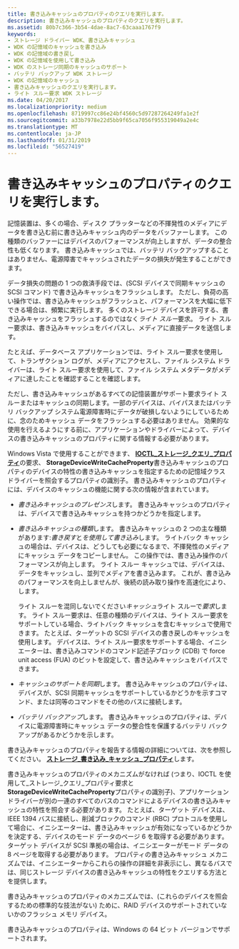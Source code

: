 ```yaml
---
title: 書き込みキャッシュのプロパティのクエリを実行します。
description: 書き込みキャッシュのプロパティのクエリを実行します。
ms.assetid: 80b7c366-3b54-4dae-8ac7-63caaa1767f9
keywords:
- ストレージ ドライバー WDK、書き込みキャッシュ
- WDK の記憶域のキャッシュを書き込み
- WDK の記憶域の書き戻し
- WDK の記憶域を使用して書き込み
- WDK のストレージ同期のキャッシュのサポート
- バッテリ バックアップ WDK ストレージ
- WDK の記憶域のキャッシュ
- 書き込みキャッシュのクエリを実行します。
- ライト スルー要求 WDK ストレージ
ms.date: 04/20/2017
ms.localizationpriority: medium
ms.openlocfilehash: 8719997cc86e24bf4560c5d97287264249fa1e2f
ms.sourcegitcommit: a33b7978e22d5bb9f65ca7056f955319049a2e4c
ms.translationtype: MT
ms.contentlocale: ja-JP
ms.lasthandoff: 01/31/2019
ms.locfileid: "56527419"
---
```

# <a name="querying-for-the-write-cache-property"></a>書き込みキャッシュのプロパティのクエリを実行します。


記憶装置は、多くの場合、ディスク プラッターなどの不揮発性のメディアにデータを書き込む前に書き込みキャッシュ内のデータをバッファーします。 この種類のバッファーにはデバイスのパフォーマンスが向上しますが、データの整合性も低くなります。 書き込みキャッシュでは、バッテリ バックアップすることはありません、電源障害でキャッシュされたデータの損失が発生することができます。

データ損失の問題の 1 つの救済手段では、(SCSI デバイスで同期キャッシュの SCSI コマンド) で書き込みキャッシュをフラッシュします。 ただし、負荷の高い操作では、書き込みキャッシュがフラッシュと、パフォーマンスを大幅に低下できる場合は、頻繁に実行します。 多くのストレージ デバイスを許可する、書き込みキャッシュをフラッシュするのではなく*ライト スルー*要求。 ライト スルー要求は、書き込みキャッシュをバイパスし、メディアに直接データを送信します。

たとえば、データベース アプリケーションでは、ライト スルー要求を使用して、トランザクション ログが、メディアにアクセスし、ファイル システム ドライバーは、ライト スルー要求を使用して、ファイル システム メタデータがメディアに達したことを確認することを確認します。

ただし、書き込みキャッシュがあるすべての記憶装置がサポート要求ライト スルーまたはキャッシュの同期します。一部のデバイスは、バイパスまたはバッテリ バックアップ システム電源障害時にデータが破損しないようにしているために、念のためキャッシュ データをフラッシュする必要はありません。 効果的な使用を行えるようにする前に、アプリケーションやドライバーによって、デバイスの書き込みキャッシュのプロパティに関する情報する必要があります。

Windows Vista で使用することができます、 [ **IOCTL\_ストレージ\_クエリ\_プロパティ**](https://msdn.microsoft.com/library/windows/hardware/ff560590)の要求、 **StorageDeviceWriteCacheProperty**書き込みキャッシュのプロパティのデバイスの特性の書き込みキャッシュを指定するための記憶域クラス ドライバーを照会するプロパティの識別子。 書き込みキャッシュのプロパティには、デバイスのキャッシュの機能に関する次の情報が含まれています。

-   *書き込みキャッシュのプレゼンス*します。 書き込みキャッシュのプロパティは、デバイスで書き込みキャッシュを持つかどうかを指定します。

-   *書き込みキャッシュの種類*します。 書き込みキャッシュの 2 つの主な種類があります:*書き戻す*と*を使用して書き込み*します。 ライトバック キャッシュの場合は、デバイスは、どうしても必要になるまで、不揮発性のメディアにキャッシュ データをコピーしません。 この操作では、書き込み操作のパフォーマンスが向上します。 ライト スルー キャッシュでは、デバイスは、データをキャッシュし、並列でメディアを書き込みます。 これが、書き込みのパフォーマンスを向上しませんが、後続の読み取り操作を高速化により、します。

    ライト スルーを混同しないでください*キャッシュ*ライト スルーで*要求*します。 ライト スルー要求は、任意の種類のデバイスは、ライト スルー要求をサポートしている場合、ライトバック キャッシュを含むキャッシュで使用できます。 たとえば、ターゲットの SCSI デバイスの書き戻しのキャッシュを使用します。 デバイスは、ライト スルー要求をサポートする場合、イニシエーターは、書き込みコマンドのコマンド記述子ブロック (CDB) で force unit access (FUA) のビットを設定して、書き込みキャッシュをバイパスできます。

-   *キャッシュのサポートを同期*します。 書き込みキャッシュのプロパティは、デバイスが、SCSI 同期キャッシュをサポートしているかどうかを示すコマンド、または同等のコマンドをその他のバスに接続します。

-   *バッテリ バックアップ*します。 書き込みキャッシュのプロパティは、デバイスに電源障害時にキャッシュ データの整合性を保護するバッテリ バックアップがあるかどうかを示します。

書き込みキャッシュのプロパティを報告する情報の詳細については、次を参照してください。 [**ストレージ\_書き込み\_キャッシュ\_プロパティ**](https://msdn.microsoft.com/library/windows/hardware/ff567017)します。

書き込みキャッシュのプロパティのメカニズムがなければ (つまり、IOCTL を使用して\_ストレージ\_クエリ\_プロパティ要求と**StorageDeviceWriteCacheProperty**プロパティの識別子)、アプリケーションドライバーが別の一連のすべてのバスのコマンドによるデバイスの書き込みキャッシュの特性を照会する必要があります。 たとえば、ターゲット デバイスは、IEEE 1394 バスに接続し、削減ブロックのコマンド (RBC) プロトコルを使用して場合に、イニシエーターは、書き込みキャッシュが有効になっているかどうかを決定する、デバイスのモード データのページ 6 を取得する必要があります。 ターゲット デバイスが SCSI 準拠の場合は、イニシエーターがモード データの 8 ページを取得する必要があります。 プロパティの書き込みキャッシュ メカニズムでは、イニシエーターからこれらの操作の詳細を非表示にし、異なるバスでは、同じストレージ デバイスの書き込みキャッシュの特性をクエリする方法とを提供します。

書き込みキャッシュのプロパティのメカニズムでは、(これらのデバイスを照会するための標準的な技法がない) ために、RAID デバイスのサポートされていないかのフラッシュ メモリ デバイス。

書き込みキャッシュのプロパティは、Windows の 64 ビット バージョンでサポートされます。

 

 




